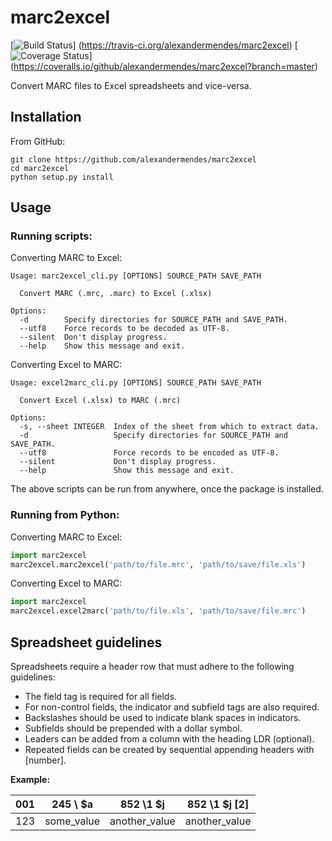 # marc2excel

[![Build Status](https://travis-ci.org/alexandermendes/marc2excel.svg?branch=master)]
(https://travis-ci.org/alexandermendes/marc2excel)
[![Coverage Status](https://coveralls.io/repos/github/alexandermendes/marc2excel/badge.svg?branch=master)]
(https://coveralls.io/github/alexandermendes/marc2excel?branch=master)

Convert MARC files to Excel spreadsheets and vice-versa.


## Installation

From GitHub:

```Shell
git clone https://github.com/alexandermendes/marc2excel
cd marc2excel
python setup.py install
```


## Usage

### Running scripts:

Converting MARC to Excel:

```
Usage: marc2excel_cli.py [OPTIONS] SOURCE_PATH SAVE_PATH

  Convert MARC (.mrc, .marc) to Excel (.xlsx)

Options:
  -d        Specify directories for SOURCE_PATH and SAVE_PATH.
  --utf8    Force records to be decoded as UTF-8.
  --silent  Don't display progress.
  --help    Show this message and exit.
```

Converting Excel to MARC:

```
Usage: excel2marc_cli.py [OPTIONS] SOURCE_PATH SAVE_PATH

  Convert Excel (.xlsx) to MARC (.mrc)

Options:
  -s, --sheet INTEGER  Index of the sheet from which to extract data.
  -d                   Specify directories for SOURCE_PATH and SAVE_PATH.
  --utf8               Force records to be encoded as UTF-8.
  --silent             Don't display progress.
  --help               Show this message and exit.
```

The above scripts can be run from anywhere, once the package is installed.


### Running from Python:

Converting MARC to Excel:

```Python
import marc2excel
marc2excel.marc2excel('path/to/file.mrc', 'path/to/save/file.xls')
```

Converting Excel to MARC:

```Python
import marc2excel
marc2excel.excel2marc('path/to/file.xls', 'path/to/save/file.mrc')
```


## Spreadsheet guidelines

Spreadsheets require a header row that must adhere to the following guidelines:

- The field tag is required for all fields.
- For non-control fields, the indicator and subfield tags are also required.
- Backslashes should be used to indicate blank spaces in indicators.
- Subfields should be prepended with a dollar symbol.
- Leaders can be added from a column with the heading LDR (optional).
- Repeated fields can be created by sequential appending headers with [number].

**Example:**

|    001    |    245 \\ $a   |   852 \1 $j   |    852 \1 $j [2]  |
|:---------:|:--------------:|:-------------:|:-----------------:|
|    123    |    some_value  | another_value |   another_value   |
